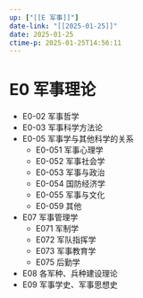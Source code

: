 ```yaml
---
up: ["[[E 军事]]"]
date-link: "[[2025-01-25]]"
date: 2025-01-25
ctime-p: 2025-01-25T14:56:11
---
```


# E0 军事理论

- E0-02 军事哲学
- E0-03 军事科学方法论
- E0-05 军事学与其他科学的关系
	- E0-051 军事心理学
	- E0-052 军事社会学
	- E0-053 军事与政治
	- E0-054 国防经济学
	- E0-055 军事与文化
	- E0-059 其他
- E07 军事管理学
	- E071 军制学
	- E072 军队指挥学
	- E073 军事教育学
	- E075 后勤学
- E08 各军种、兵种建设理论
- E09 军事学史、军事思想史
